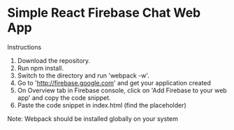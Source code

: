 # Simple React Firebase Chat Web App

Instructions

1. Download the repository.
2. Run npm install.
3. Switch to the directory and run 'webpack -w'.
4. Go to 'http://firebase.google.com' and get your application created
5. On Overview tab in Firebase console, click on 'Add Firebase to your web app' and copy the code snippet.
6. Paste the code snippet in index.html (find the placeholder)

Note: Webpack should be installed globally on your system
